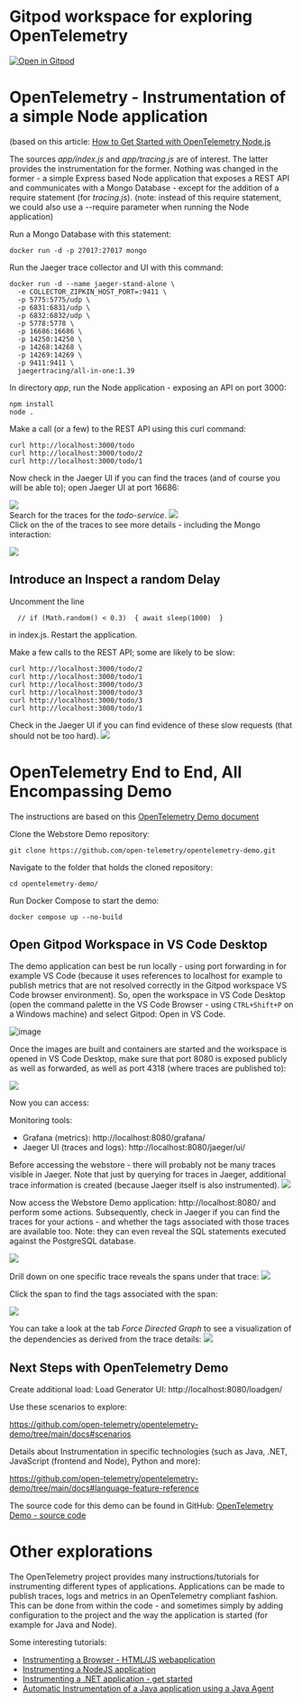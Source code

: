 # Gitpod workspace for exploring OpenTelemetry 
[![Open in Gitpod](https://gitpod.io/button/open-in-gitpod.svg)](https://gitpod.io/#https://github.com/lucasjellema/gitpod-opentelemetry)

# OpenTelemetry - Instrumentation of a simple Node application

(based on this article: [How to Get Started with OpenTelemetry Node.js](https://www.aspecto.io/blog/getting-started-with-opentelemetry-node/)

The sources *app/index.js* and *app/tracing.js* are of interest. The latter provides the instrumentation for the former. Nothing was changed in the former - a simple Express based Node application that exposes a REST API and communicates with a Mongo Database - except for the addition of a require statement (for *tracing.js*). (note: instead of this require statement, we could also use a --require parameter when running the Node application)  

Run a Mongo Database with this statement:

```
docker run -d -p 27017:27017 mongo
``` 

Run the Jaeger trace collector and UI with this command:

```
docker run -d --name jaeger-stand-alone \
  -e COLLECTOR_ZIPKIN_HOST_PORT=:9411 \
  -p 5775:5775/udp \
  -p 6831:6831/udp \
  -p 6832:6832/udp \
  -p 5778:5778 \
  -p 16686:16686 \
  -p 14250:14250 \
  -p 14268:14268 \
  -p 14269:14269 \
  -p 9411:9411 \
  jaegertracing/all-in-one:1.39
```

In directory *app*, run the Node application - exposing an API on port 3000:

```
npm install
node .
```

Make a call (or a few) to the REST API using this curl command:

```
curl http://localhost:3000/todo
curl http://localhost:3000/todo/2
curl http://localhost:3000/todo/1
```

Now check in the Jaeger UI if you can find the traces (and of course you will be able to); open Jaeger UI at port 16686: 

![](images/open-jaeger.png)  
Search for the traces for the *todo-service*.
![](images/todo-traces.png)  
Click on the of the traces to see more details - including the Mongo interaction:

![](images/trace-details-mongo-find.png)  

## Introduce an Inspect a random Delay

Uncomment the line 

```
  // if (Math.random() < 0.3)  { await sleep(1000)  }   
```
in index.js. Restart the application.

Make a few calls to the REST API; some are likely to be slow:

```
curl http://localhost:3000/todo/2
curl http://localhost:3000/todo/1
curl http://localhost:3000/todo/3
curl http://localhost:3000/todo/3
curl http://localhost:3000/todo/3
curl http://localhost:3000/todo/1
```

Check in the Jaeger UI if you can find evidence of these slow requests (that should not be too hard).
![](images/jaeger-slow-requests.png)  

# OpenTelemetry End to End, All Encompassing Demo

The instructions are based on this [OpenTelemetry Demo document](https://github.com/open-telemetry/opentelemetry-demo/blob/main/docs/docker_deployment.md)

Clone the Webstore Demo repository:
```
git clone https://github.com/open-telemetry/opentelemetry-demo.git
```

Navigate to the folder that holds the cloned repository:

```
cd opentelemetry-demo/
```

Run Docker Compose to start the demo:
```
docker compose up --no-build
```


## Open Gitpod Workspace in VS Code Desktop

The demo application can best be run locally - using port forwarding in for example VS Code (because it uses references to localhost for example to publish metrics that are not resolved correctly in the Gitpod workspace VS Code browser environment).  So, open the workspace in VS Code Desktop (open the command palette in the VS Code Browser - using `CTRL+Shift+P` on a Windows machine) and select Gitpod: Open in VS Code.

![image](https://user-images.githubusercontent.com/1296324/202259556-5cec678d-a824-43f3-88ec-03e28c3fdef6.png)

Once the images are built and containers are started and the workspace is opened in VS Code Desktop, make sure that port 8080 is exposed publicly as well as forwarded, as well as port 4318 (where traces are published to):

![](images/expose-and-forward-ports-publicly.png)  

Now you can access:

Monitoring tools:
* Grafana (metrics): http://localhost:8080/grafana/
* Jaeger UI (traces and logs): http://localhost:8080/jaeger/ui/

Before accessing the webstore - there will probably not be many traces visible in Jaeger. Note that just by querying for traces in Jaeger, additional trace information is created (because Jaeger itself is also instrumented).
![](images/jaeger-query.png)  

Now access the Webstore Demo application: http://localhost:8080/ and perform some actions. Subsequently, check in Jaeger if you can find the traces for your actions - and whether the tags associated with those traces are available too. Note: they can even reveal the SQL statements executed against the PostgreSQL database. 

![](images/traces-after-some-clicking.png)  

Drill down on one specific trace reveals the spans under that trace:
![](images/spans-under-trace.png)  

Click the span to find the tags associated with the span:

![](images/tags-for-span-sql.png)  

You can take a look at the tab *Force Directed Graph* to see a visualization of the dependencies as derived from the trace details:
![](images/directed-graph.png)   

## Next Steps with OpenTelemetry Demo

Create additional load:
Load Generator UI: http://localhost:8080/loadgen/

Use these scenarios to explore:

https://github.com/open-telemetry/opentelemetry-demo/tree/main/docs#scenarios

Details about Instrumentation in specific technologies (such as Java, .NET, JavaScript (frontend and Node), Python and more):

https://github.com/open-telemetry/opentelemetry-demo/tree/main/docs#language-feature-reference 

The source code for this demo can be found in GitHub: [OpenTelemetry Demo - source code](https://github.com/open-telemetry/opentelemetry-demo/tree/main/src)

# Other explorations

The OpenTelemetry project provides many instructions/tutorials for instrumenting different types of applications. Applications can be made to publish traces, logs and metrics in an OpenTelemetry compliant fashion. This can be done from within the code - and sometimes simply by adding configuration to the project and the way the application is started (for example for Java and Node).

Some interesting tutorials:

* [Instrumenting a Browser - HTML/JS webapplication](https://opentelemetry.io/docs/instrumentation/js/getting-started/browser/)
* [Instrumenting a NodeJS application](https://opentelemetry.io/docs/instrumentation/js/getting-started/nodejs/)
* [Instrumenting a .NET application - get started](https://opentelemetry.io/docs/instrumentation/net/getting-started/)
* [Automatic Instrumentation of a Java application using a Java Agent](https://opentelemetry.io/docs/instrumentation/java/automatic/)
